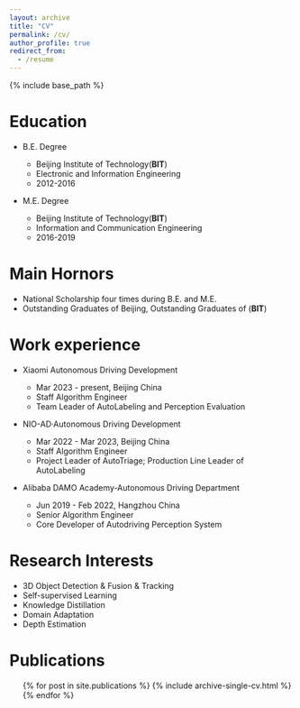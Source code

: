 ```yaml
---
layout: archive
title: "CV"
permalink: /cv/
author_profile: true
redirect_from:
  - /resume
---
```


{% include base_path %}

Education
======
* B.E. Degree
  * Beijing Institute of Technology(**BIT**)
  * Electronic and Information Engineering
  * 2012-2016

* M.E. Degree
  * Beijing Institute of Technology(**BIT**)
  * Information and Communication Engineering
  * 2016-2019

Main Hornors
======
* National Scholarship four times during B.E. and M.E.
* Outstanding Graduates of Beijing, Outstanding Graduates of (**BIT**)
  
Work experience
======
* Xiaomi Autonomous Driving Development
  * Mar 2023 - present, Beijing China
  * Staff Algorithm Engineer
  * Team Leader of AutoLabeling and Perception Evaluation

* NIO-AD·Autonomous Driving Development
  * Mar 2022 - Mar 2023, Beijing China
  * Staff Algorithm Engineer
  * Project Leader of AutoTriage; Production Line Leader of AutoLabeling

* Alibaba DAMO Academy-Autonomous Driving Department 
  * Jun 2019 - Feb 2022, Hangzhou China
  * Senior Algorithm Engineer
  * Core Developer of Autodriving Perception System
  
Research Interests
======
* 3D Object Detection & Fusion & Tracking
* Self-supervised Learning
* Knowledge Distillation
* Domain Adaptation
* Depth Estimation

Publications
======
  <ul>{% for post in site.publications %}
    {% include archive-single-cv.html %}
  {% endfor %}</ul>
  
<!--Talks
======
  <ul>{% for post in site.talks %}
    {% include archive-single-talk-cv.html %}
  {% endfor %}</ul>
  
Teaching
======
  <ul>{% for post in site.teaching %}
    {% include archive-single-cv.html %}
  {% endfor %}</ul>
  
Service and leadership
======
* Currently signed in to 43 different slack teams
 -->
